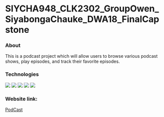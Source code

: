 # SIYCHA948_CLK2302_GroupOwen_SiyabongaChauke_DWA18_FinalCapstone

### About

This is a podcast project which will allow users to browse various podcast shows, play episodes, and track their favorite episodes.

### Technologies
<img src="https://img.shields.io/badge/JavaScript-323330?style=for-the-badge&logo=javascript&logoColor=F7DF1E">
<img src="https://img.shields.io/badge/HTML5-E34F26?style=for-the-badge&logo=html5&logoColor=white" />
<img src="https://img.shields.io/badge/React-20232A?style=for-the-badge&logo=react&logoColor=61DAFB" />
<img src="https://img.shields.io/badge/CSS3-1572B6?style=for-the-badge&logo=css3&logoColor=white" />
<img src="https://img.shields.io/badge/Sass-CC6699?style=for-the-badge&logo=sass&logoColor=white" />

### Website link:

[PodCast](https://deluxe-florentine-8fa394.netlify.app/)